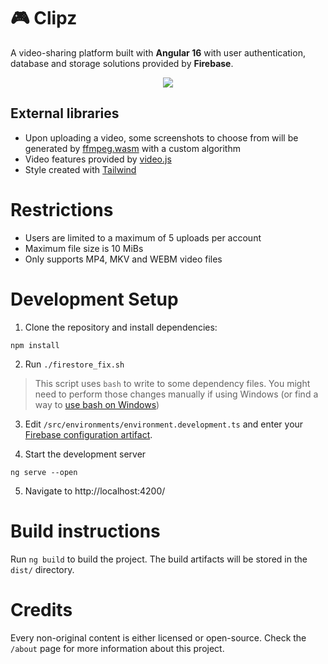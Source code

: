 # 🎮 Clipz 

A video-sharing platform built with **Angular 16** with user authentication, database and storage solutions provided by **Firebase**.

<p align="center"><img src="https://i.ibb.co/mcYz9ZT/clipz.png"></img></p>

## External libraries

- Upon uploading a video, some screenshots to choose from will be generated by [ffmpeg.wasm](https://github.com/ffmpegwasm/ffmpeg.wasm "ffmpeg.wasm") with a custom algorithm
- Video features provided by [video.js](https://videojs.com/ "video.js")
- Style created with [Tailwind](https://tailwindcss.com/ "Tailwind")

# Restrictions

- Users are limited to a maximum of 5 uploads per account
- Maximum file size is 10 MiBs
- Only supports MP4, MKV and WEBM video files

# Development Setup

1. Clone the repository and install dependencies:

```shell
npm install
```

2. Run `./firestore_fix.sh`

> This script uses `bash` to write to some dependency files. You might need to perform those changes manually if using Windows (or find a way to [use bash on Windows](https://www.groovypost.com/howto/install-and-start-bash-in-windows-10-anniversary-update/))

3. Edit `/src/environments/environment.development.ts` and enter your [Firebase configuration artifact](https://firebase.google.com/docs/reference/firebase-management/rest/v1beta1/projects.webApps/getConfig).

4. Start the development server

```shell
ng serve --open
```

5. Navigate to http://localhost:4200/

# Build instructions

Run `ng build` to build the project. The build artifacts will be stored in the `dist/` directory.

# Credits

Every non-original content is either licensed or open-source. Check the `/about` page for more information about this project.
